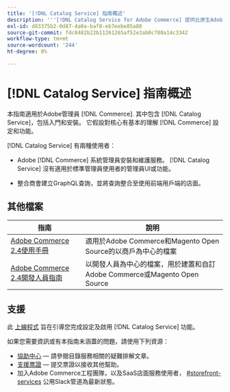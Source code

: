 ```yaml
---
title: '[!DNL Catalog Service] 指南概述'
description: '''[!DNL Catalog Service for Adobe Commerce] 提供比原生Adobe Commerce GraphQL查詢更快擷取「產品顯示頁面」和「產品清單頁面」內容的方法。'
exl-id: d83375b2-0d87-4a0a-baf8-eb7eebe85a80
source-git-commit: fdc8482b22b11261265af52e3ab0c780a14c3342
workflow-type: tm+mt
source-wordcount: '244'
ht-degree: 0%

---
```


# [!DNL Catalog Service] 指南概述

本指南適用於Adobe管理員 [!DNL Commerce]. 其中包含 [!DNL Catalog Service]，包括入門和安裝。 它假設對核心有基本的理解 [!DNL Commerce] 設定和功能。

[!DNL Catalog Service] 有兩種使用者：

* Adobe [!DNL Commerce] 系統管理員安裝和維護服務。 [!DNL Catalog Service] 沒有適用於標準管理員使用者的管理員UI或功能。

* 整合商會建立GraphQL查詢，並將查詢整合至使用前端用戶端的店面。

## 其他檔案

| 指南 | 說明 |
|------ | ----------- |
| [Adobe Commerce 2.4使用手冊](https://docs.magento.com/user-guide/) | 適用於Adobe Commerce和Magento Open Source的以商戶為中心的檔案 |
| [Adobe Commerce 2.4開發人員指南](https://devdocs.magento.com/) | 以開發人員為中心的檔案，用於建置和自訂Adobe Commerce或Magento Open Source |

## 支援

此 [上線程式](https://experienceleague.adobe.com/docs/commerce-merchant-services/catalog-service/installation.html) 旨在引導您完成設定及啟用 [!DNL Catalog Service] 功能。

如果您需要資訊或有本指南未涵蓋的問題，請使用下列資源：

* [協助中心](https://support.magento.com/hc/en-us/search#q=catalog%20service&amp;sort=relevancy)  — 請參閱目錄服務相關的疑難排解文章。
* [支援票證](https://experienceleague.adobe.com/docs/commerce-knowledge-base/kb/help-center-guide/magento-help-center-user-guide.html?lang=en#submit-ticket)  — 提交票證以接收其他幫助。
* 加入Adobe Commerce工程團隊，以及SaaS店面服務使用者， [#storefront-services](https://magentocommeng.slack.com/archives/C03HVPG8RS4) 公用Slack管道為最新狀態。
